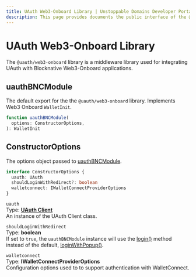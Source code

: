 ```yaml
---
title: UAuth Web3-Onboard Library | Unstoppable Domains Developer Portal
description: This page provides documents the public interface of the @uauth/web3-onboard middleware library.
---
```


# UAuth Web3-Onboard Library

The `@uauth/web3-onboard` library is a middleware library used for integrating UAuth with Blocknative Web3-Onboard applications.

## uauthBNCModule

The default export for the the `@uauth/web3-onboard` library. Implements Web3 Onboard `WalletInit`.

```typescript
function uauthBNCModule(
  options: ConstructorOptions,
): WalletInit
```

## ConstructorOptions

The options object passed to [uauthBNCModule](#uauthbncmodule).

```typescript
interface ConstructorOptions {
  uauth: UAuth
  shouldLoginWithRedirect?: boolean
  walletconnect: IWalletConnectProviderOptions
}
```

`uauth`\
Type: [**UAuth Client**](/login-with-unstoppable/libraries/uauth-js.md#client)\
An instance of the UAuth Client class.

`shouldLoginWithRedirect`\
Type: **boolean**\
If set to `true`, the `uauthBNCModule` instance will use the [login()](/login-with-unstoppable/libraries/uauth-js.md#login) method instead of the default, [loginWithPopup()](/login-with-unstoppable/libraries/uauth-js.md#loginwithpopup).

`walletconnect`\
Type: **IWalletConnectProviderOptions**\
Configuration options used to to support authentication with WalletConnect.